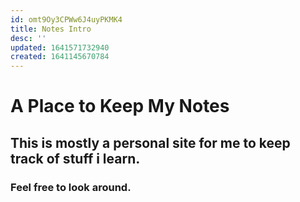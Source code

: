 ```yaml
---
id: omt9Oy3CPWw6J4uyPKMK4
title: Notes Intro
desc: ''
updated: 1641571732940
created: 1641145670784
---
```

# A Place to Keep My Notes

## This is mostly a personal site for me to keep track of stuff i learn.

### Feel free to look around.

